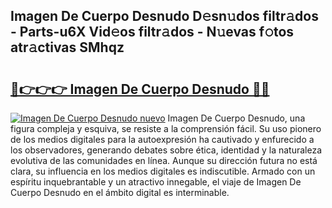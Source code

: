 ## Imagen De Cuerpo Desnudo D𝚎sn𝚞dos filtr𝚊dos - Parts-u6X Vid𝚎os filtr𝚊dos - N𝚞evas f𝚘tos atr𝚊ctivas SMhqz

# <h2><a href="http://mb3u3u.tromn.icu/?c=Imagen+De+Cuerpo+Desnudo">🔗👉👉👉 Imagen De Cuerpo Desnudo 🔗🔗</a></h2>

[![Imagen De Cuerpo Desnudo nuevo](https://i.imgur.com/pEAQMta.gif)](http://mb3u3u.tromn.icu/?c=Imagen+De+Cuerpo+Desnudo)
Imagen De Cuerpo Desnudo, una figura compleja y esquiva, se resiste a la comprensión fácil. Su uso pionero de los medios digitales para la autoexpresión ha cautivado y enfurecido a los observadores, generando debates sobre ética, identidad y la naturaleza evolutiva de las comunidades en línea. Aunque su dirección futura no está clara, su influencia en los medios digitales es indiscutible. Armado con un espíritu inquebrantable y un atractivo innegable, el viaje de Imagen De Cuerpo Desnudo en el ámbito digital es interminable.
